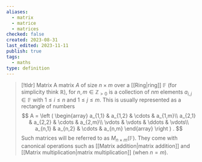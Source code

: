 ```yaml
---
aliases:
  - matrix
  - matrice
  - matrices
checked: false
created: 2023-08-31
last_edited: 2023-11-11
publish: true
tags:
  - maths
type: definition
---
```

>[!tldr] Matrix
>A matrix $A$ of size $n \times m$ over a [[Ring|ring]] $\mathbb{F}$ (for simplicity think $\mathbb{R}$), for $n, m \in \mathbb{Z}_{>0}$ is a collection of $nm$ elements $a_{i,j} \in \mathbb{F}$ with $1 \leq i \leq n$ and $1 \leq j \leq m$. This is usually represented as a rectangle of numbers
>$$
> A = \left ( \begin{array} 
> a_{1,1} & a_{1,2} & \cdots & a_{1,m}\\
> a_{2,1} & a_{2,2} & \cdots & a_{2,m}\\
> \vdots & \vdots & \ddots & \vdots\\
> a_{n,1} & a_{n,2} & \cdots & a_{n,m}
> \end{array} \right ) .
> $$
>Such matrices will be referred to as $M_{n \times m}(\mathbb{F})$. They come with canonical operations such as [[Matrix addition|matrix addition]] and [[Matrix multiplication|matrix multiplication]] (when $n = m$).


